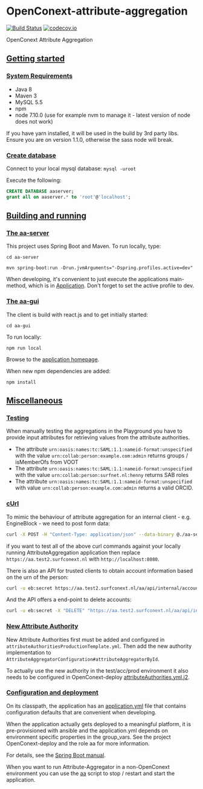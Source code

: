 # OpenConext-attribute-aggregation

[![Build Status](https://travis-ci.org/OpenConext/OpenConext-attribute-aggregation.svg)](https://travis-ci.org/OpenConext/OpenConext-attribute-aggregation)
[![codecov.io](https://codecov.io/github/OpenConext/OpenConext-attribute-aggregation/coverage.svg)](https://codecov.io/github/OpenConext/OpenConext-attribute-aggregation)

OpenConext Attribute Aggregation

## [Getting started](#getting-started)

### [System Requirements](#system-requirements)

- Java 8
- Maven 3
- MySQL 5.5
- npm
- node 7.10.0 (use for example nvm to manage it - latest version of node does not work)

If you have yarn installed, it will be used in the build by 3rd party libs. Ensure you are on version 1.1.0, otherwise
the sass node will break.

### [Create database](#create-database)

Connect to your local mysql database: `mysql -uroot`

Execute the following:

```sql
CREATE DATABASE aaserver;
grant all on aaserver.* to 'root'@'localhost';
```

## [Building and running](#building-and-running)

### [The aa-server](#aa-server)

This project uses Spring Boot and Maven. To run locally, type:

`cd aa-server`

`mvn spring-boot:run -Drun.jvmArguments="-Dspring.profiles.active=dev"`

When developing, it's convenient to just execute the applications main-method, which is in [Application](aa-server/src/main/java/aa/Application.java). Don't forget
to set the active profile to dev.

### [The aa-gui](#aa-gui)

The client is build with react.js and to get initially started:

`cd aa-gui`

To run locally:

`npm run local`

Browse to the [application homepage](http://localhost:8001/).

When new npm dependencies are added:

`npm install`

## [Miscellaneous](#miscellaneous)

### [Testing](#testing)

When manually testing the aggregations in the Playground you have to provide input attributes for retrieving values from the attribute authorities.

* The attribute `urn:oasis:names:tc:SAML:1.1:nameid-format:unspecified` with the value `urn:collab:person:example.com:admin` returns groups / isMemberOfs from VOOT
* The attribute `urn:oasis:names:tc:SAML:1.1:nameid-format:unspecified` with the value `urn:collab:person:surfnet.nl:henny` returns SAB roles
* The attribute `urn:oasis:names:tc:SAML:1.1:nameid-format:unspecified` with value `urn:collab:person:example.com:admin` returns a valid ORCID.

### [cUrl](#curl)

To mimic the behaviour of attribute aggregation for an internal client - e.g. EngineBlock - we need to post form data:

```bash
curl -X POST -H "Content-Type: application/json" --data-binary @./aa-server/src/test/resources/json/eb/request.json -u eb:secret https://aa.test2.surfconext.nl/aa/api/internal/attribute/aggregation
```

if you want to test all of the above curl commands against your locally running AttributeAggregation application then replace `https://aa.test2.surfconext.nl` with `http://localhost:8080`.

There is also an API for trusted clients to obtain account information based on the urn of the person:

```bash
curl -u eb:secret https://aa.test2.surfconext.nl/aa/api/internal/accounts/urn:collab:person:example.com:admin
```

And the API offers a end-point to delete accounts:

```bash
curl -u eb:secret -X "DELETE" "https://aa.test2.surfconext.nl/aa/api/internal/disconnect/${account_id}
```

### [New Attribute Authority](#new-attribute-authority)

New Attribute Authorities first must be added and configured in `attributeAuthoritiesProductionTemplate.yml`. Then add the new authority implementation to `AttributeAggregatorConfiguration#attributeAggregatorById`.

To actually use the new authority in the test/acc/prod environment it also needs to be configured in OpenConext-deploy [attributeAuthorities.yml.j2](https://github.com/OpenConext/OpenConext-deploy/blob/master/roles/attribute-aggregation-server/templates/attributeAuthorities.yml.j2).

### [Configuration and deployment](#configuration-and-deployment)

On its classpath, the application has an [application.yml](aa-server/src/main/resources/application.yml) file that
contains configuration defaults that are convenient when developing.

When the application actually gets deployed to a meaningful platform, it is pre-provisioned with ansible and the application.yml depends on
environment specific properties in the group_vars. See the project OpenConext-deploy and the role aa for more information.

For details, see the [Spring Boot manual](http://docs.spring.io/spring-boot/docs/1.2.1.RELEASE/reference/htmlsingle/).

When you want to run Attribute-Aggregator in a non-OpenConext environment you can use the [aa](aa-server/scripts/aa) script to stop / restart and start the application.
